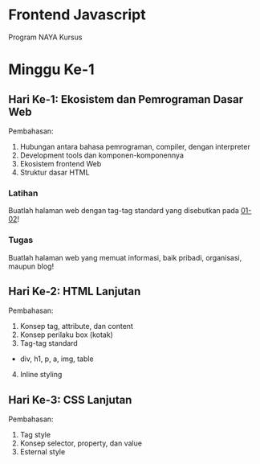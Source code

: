 # Frontend Javascript
Program NAYA Kursus

# Minggu Ke-1

## Hari Ke-1: Ekosistem dan Pemrograman Dasar Web
Pembahasan:
1. Hubungan antara bahasa pemrograman, compiler, dengan interpreter
2. Development tools dan komponen-komponennya
3. Ekosistem frontend Web
4. Struktur dasar HTML

### Latihan
Buatlah halaman web dengan tag-tag standard yang disebutkan pada [01-02](#hari-ke-2-html-lanjutan)!

### Tugas
Buatlah halaman web yang memuat informasi, baik pribadi, organisasi, maupun blog!

## Hari Ke-2: HTML Lanjutan
Pembahasan:
1. Konsep tag, attribute, dan content
2. Konsep perilaku box (kotak)
3. Tag-tag standard
  *  div, h1, p, a, img, table
4. Inline styling

## Hari Ke-3: CSS Lanjutan
Pembahasan:
1. Tag style
2. Konsep selector, property, dan value
3. Esternal style
